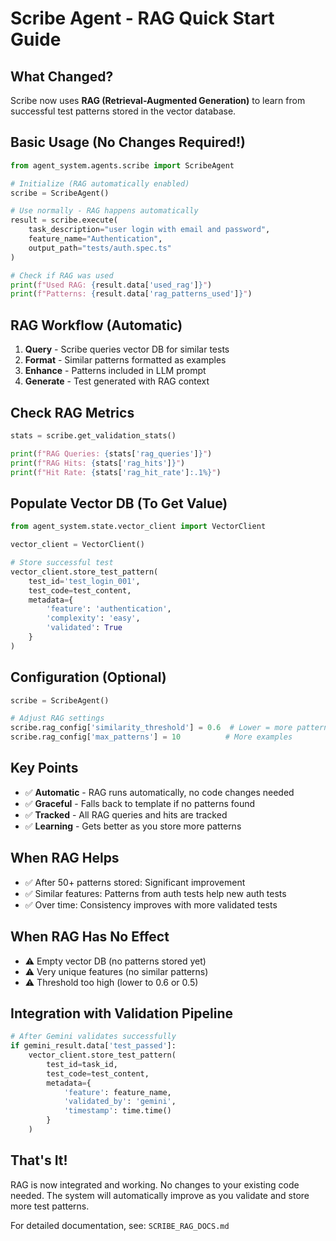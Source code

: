 # Scribe Agent - RAG Quick Start Guide

## What Changed?

Scribe now uses **RAG (Retrieval-Augmented Generation)** to learn from successful test patterns stored in the vector database.

## Basic Usage (No Changes Required!)

```python
from agent_system.agents.scribe import ScribeAgent

# Initialize (RAG automatically enabled)
scribe = ScribeAgent()

# Use normally - RAG happens automatically
result = scribe.execute(
    task_description="user login with email and password",
    feature_name="Authentication",
    output_path="tests/auth.spec.ts"
)

# Check if RAG was used
print(f"Used RAG: {result.data['used_rag']}")
print(f"Patterns: {result.data['rag_patterns_used']}")
```

## RAG Workflow (Automatic)

1. **Query** - Scribe queries vector DB for similar tests
2. **Format** - Similar patterns formatted as examples
3. **Enhance** - Patterns included in LLM prompt
4. **Generate** - Test generated with RAG context

## Check RAG Metrics

```python
stats = scribe.get_validation_stats()

print(f"RAG Queries: {stats['rag_queries']}")
print(f"RAG Hits: {stats['rag_hits']}")
print(f"Hit Rate: {stats['rag_hit_rate']:.1%}")
```

## Populate Vector DB (To Get Value)

```python
from agent_system.state.vector_client import VectorClient

vector_client = VectorClient()

# Store successful test
vector_client.store_test_pattern(
    test_id='test_login_001',
    test_code=test_content,
    metadata={
        'feature': 'authentication',
        'complexity': 'easy',
        'validated': True
    }
)
```

## Configuration (Optional)

```python
scribe = ScribeAgent()

# Adjust RAG settings
scribe.rag_config['similarity_threshold'] = 0.6  # Lower = more patterns
scribe.rag_config['max_patterns'] = 10          # More examples
```

## Key Points

- ✅ **Automatic** - RAG runs automatically, no code changes needed
- ✅ **Graceful** - Falls back to template if no patterns found
- ✅ **Tracked** - All RAG queries and hits are tracked
- ✅ **Learning** - Gets better as you store more patterns

## When RAG Helps

- ✅ After 50+ patterns stored: Significant improvement
- ✅ Similar features: Patterns from auth tests help new auth tests
- ✅ Over time: Consistency improves with more validated tests

## When RAG Has No Effect

- ⚠️ Empty vector DB (no patterns stored yet)
- ⚠️ Very unique features (no similar patterns)
- ⚠️ Threshold too high (lower to 0.6 or 0.5)

## Integration with Validation Pipeline

```python
# After Gemini validates successfully
if gemini_result.data['test_passed']:
    vector_client.store_test_pattern(
        test_id=task_id,
        test_code=test_content,
        metadata={
            'feature': feature_name,
            'validated_by': 'gemini',
            'timestamp': time.time()
        }
    )
```

## That's It!

RAG is now integrated and working. No changes to your existing code needed. The system will automatically improve as you validate and store more test patterns.

For detailed documentation, see: `SCRIBE_RAG_DOCS.md`
